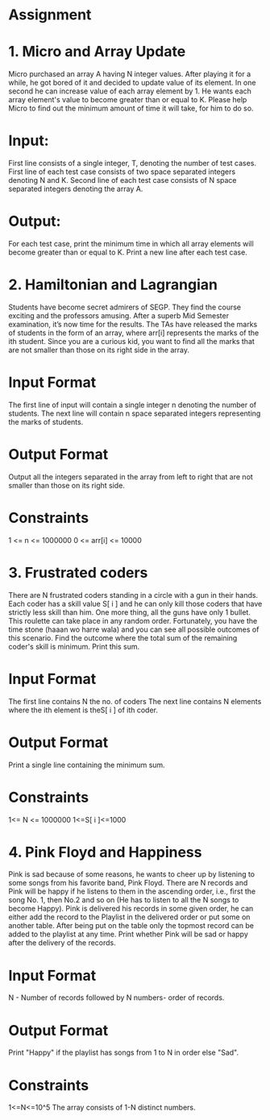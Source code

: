 # Assignment

# 1. Micro and Array Update
Micro purchased an array A having N integer values. After playing it for a while, he got
bored of it and decided to update value of its element. In one second he can increase
value of each array element by 1. He wants each array element's value to become greater
than or equal to K. Please help Micro to find out the minimum amount of time it will take,
for him to do so.

# <h1>Input:</h1>
First line consists of a single integer, T, denoting the number of test cases.
First line of each test case consists of two space separated integers denoting N and K.
Second line of each test case consists of N space separated integers denoting the array
A.
# Output:
For each test case, print the minimum time in which all array elements will become
greater than or equal to K. Print a new line after each test case.


# 2. Hamiltonian and Lagrangian
Students have become secret admirers of SEGP. They find the course exciting and the
professors amusing. After a superb Mid Semester examination, it’s now time for the
results. The TAs have released the marks of students in the form of an array, where arr[i]
represents the marks of the ith student.
Since you are a curious kid, you want to find all the marks that are not smaller than those
on its right side in the array.
# Input Format
The first line of input will contain a single integer n denoting the number of students.
The next line will contain n space separated integers representing the marks of students.
# Output Format
Output all the integers separated in the array from left to right that are not smaller than
those on its right side.

# Constraints
1 <= n <= 1000000
0 <= arr[i] <= 10000

# 3. Frustrated coders
There are N frustrated coders standing in a circle with a gun in their hands. Each coder
has a skill value S[ i ] and he can only kill those coders that have strictly less skill than
him. One more thing, all the guns have only 1 bullet. This roulette can take place in
any random order. Fortunately, you have the time stone (haaan wo harre wala) and
you can see all possible outcomes of this scenario. Find the outcome where the total
sum of the remaining coder's skill is minimum. Print this sum.

# Input Format
The first line contains N the no. of coders
The next line contains N elements where the ith element is theS[ i ] of ith coder.
# Output Format
Print a single line containing the minimum sum.

# Constraints
1<= N <= 1000000
1<=S[ i ]<=1000
# 4. Pink Floyd and Happiness
Pink is sad because of some reasons, he wants to cheer up by listening to some songs
from his favorite band, Pink Floyd.
There are N records and Pink will be happy if he listens to them in the ascending
order, i.e., first the song No. 1, then No.2 and so on (He has to listen to all the N songs
to become Happy).
Pink is delivered his records in some given order, he can either add the record to the
Playlist in the delivered order or put some on another table. After being put on the
table only the topmost record can be added to the playlist at any time.
Print whether Pink will be sad or happy after the delivery of the records.

# Input Format
N - Number of records followed by
N numbers- order of records.
# Output Format
Print "Happy" if the playlist has songs from 1 to N in order else "Sad".

# Constraints
1<=N<=10^5
The array consists of 1-N distinct numbers.
